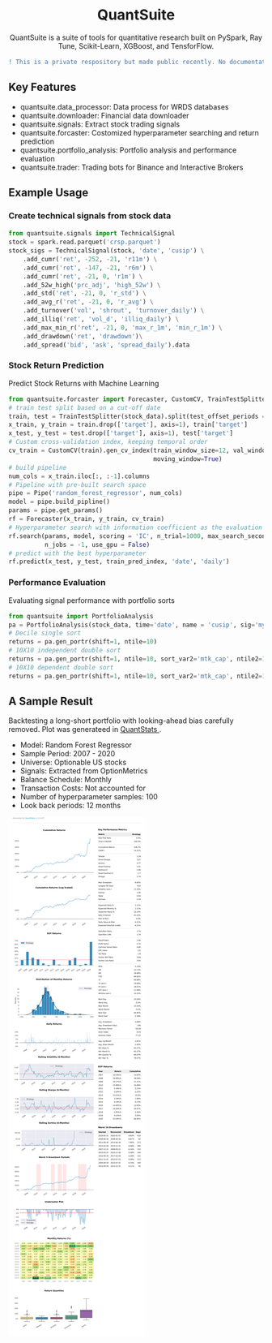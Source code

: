 <h1 align="center">QuantSuite</h1>
<p align="center">
QuantSuite is a suite of tools for quantitative research built on PySpark, Ray Tune, Scikit-Learn,
XGBoost, and TensforFlow.
</p>

```diff
! This is a private respository but made public recently. No documentation will be provided. 
```

<h2> Key Features </h2>
<ul>
<li>quantsuite.data_processor: Data process for WRDS databases</li>
<li>quantsuite.downloader: Financial data downloader</li>
<li>quantsuite.signals: Extract stock trading signals</li>
<li>quantsuite.forcaster: Costomized hyperparameter searching and return prediction </li>
<li>quantsuite.portfolio_analysis: Portfolio analysis and performance evaluation</li>
<li>quantsuite.trader: Trading bots for Binance and Interactive Brokers</li>
</ul>

<h2> Example Usage </h2>
<h3>Create technical signals from stock data</h3>

```python
from quantsuite.signals import TechnicalSignal
stock = spark.read.parquet('crsp.parquet')
stock_sigs = TechnicalSignal(stock, 'date', 'cusip') \
    .add_cumr('ret', -252, -21, 'r11m') \
    .add_cumr('ret', -147, -21, 'r6m') \
    .add_cumr('ret', -21, 0, 'r1m') \
    .add_52w_high('prc_adj', 'high_52w') \
    .add_std('ret', -21, 0, 'r_std') \
    .add_avg_r('ret', -21, 0, 'r_avg') \
    .add_turnover('vol', 'shrout', 'turnover_daily') \
    .add_illiq('ret', 'vol_d', 'illiq_daily') \
    .add_max_min_r('ret', -21, 0, 'max_r_1m', 'min_r_1m') \
    .add_drawdown('ret', 'drawdown')\
    .add_spread('bid', 'ask', 'spread_daily').data
```

<h3>Stock Return Prediction</h3>
Predict Stock Returns with Machine Learning

```python
from quantsuite.forcaster import Forecaster, CustomCV, TrainTestSplitter, Pipe
# train test split based on a cut-off date
train, test = TrainTestSplitter(stock_data).split(test_offset_periods = -12, train_end_time=f'2019-12-31')
x_train, y_train = train.drop(['target'], axis=1), train['target']
x_test, y_test = test.drop(['target'], axis=1), test['target']
# Custom cross-validation index, keeping temporal order
cv_train = CustomCV(train).gen_cv_index(train_window_size=12, val_window_size =12, window_size =12,
                                        moving_window=True)
# build pipeline
num_cols = x_train.iloc[:, :-1].columns
# Pipeline with pre-built search space
pipe = Pipe('random_forest_regressor', num_cols)
model = pipe.build_pipline()
params = pipe.get_params()
rf = Forecaster(x_train, y_train, cv_train)
# Hyperparameter search with information coefficient as the evaluation metric
rf.search(params, model, scoring = 'IC', n_trial=1000, max_search_seconds=2 * 60 * 60, 
          n_jobs = -1, use_gpu = False)
# predict with the best hyperparameter
rf.predict(x_test, y_test, train_pred_index, 'date', 'daily')
```

<h3>Performance Evaluation</h3>
Evaluating signal performance with portfolio sorts

```python
from quantsuite import PortfolioAnalysis
pa = PortfolioAnalysis(stock_data, time='date', name = 'cusip', sig='my_signal', forward_r='forward_r')
# Decile single sort
returns = pa.gen_portr(shift=1, ntile=10)
# 10X10 independent double sort
returns = pa.gen_portr(shift=1, ntile=10, sort_var2='mtk_cap', ntile2=10, dependent_sort=False)
# 10X10 dependent double sort
returns = pa.gen_portr(shift=1, ntile=10, sort_var2='mtk_cap', ntile2=10, dependent_sort=True)
```

<h2>A Sample Result </h2>
Backtesting a long-short portfolio with looking-ahead bias carefully removed. Plot was generateed in 
<a href = "https://github.com/ranaroussi/quantstats">QuantStats </a>.
<ul>
<li>Model: Random Forest Regressor </li>
<li>Sample Period: 2007 - 2020 </li>
<li>Universe: Optionable US stocks </li>
<li>Signals: Extracted from OptionMetrics </li>
<li>Balance Schedule: Monthly </li>
<li>Transaction Costs: Not accounted for </li>
<li>Number of hyperparameter samples: 100 </li>
<li>Look back periods: 12 months </li>
</ul>
<img src = "https://github.com/Zhan-Li/QuantSuite/blob/711f7c4d8c8c76b596a118e3ecef835fd177443c/sample_results.png" alt = "">
